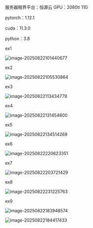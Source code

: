 服务器租界平台：恒源云
GPU：2080ti 11G 

pytorch：1.12.1

cuda：11.3.0

python：3.8

ex1

![image-20250822101440677](C:\Users\Gasoline\AppData\Roaming\Typora\typora-user-images\image-20250822101440677.png)

ex2

![image-20250822105530864](C:\Users\Gasoline\AppData\Roaming\Typora\typora-user-images\image-20250822105530864.png)

ex3

![image-20250822113434779](C:\Users\Gasoline\AppData\Roaming\Typora\typora-user-images\image-20250822113434779.png)

ex4

![image-20250822131454800](C:\Users\Gasoline\AppData\Roaming\Typora\typora-user-images\image-20250822131454800.png)

ex5

![image-20250822134514269](C:\Users\Gasoline\AppData\Roaming\Typora\typora-user-images\image-20250822134514269.png)

ex6

![image-20250822220623351](C:\Users\Gasoline\AppData\Roaming\Typora\typora-user-images\image-20250822220623351.png)

ex7

![image-20250822203721429](C:\Users\Gasoline\AppData\Roaming\Typora\typora-user-images\image-20250822203721429.png)

ex8

![image-20250822231225763](C:\Users\Gasoline\AppData\Roaming\Typora\typora-user-images\image-20250822231225763.png)

ex9

![image-20250822183948574](C:\Users\Gasoline\AppData\Roaming\Typora\typora-user-images\image-20250822183948574.png)

![image-20250822184417433](C:\Users\Gasoline\AppData\Roaming\Typora\typora-user-images\image-20250822184417433.png)